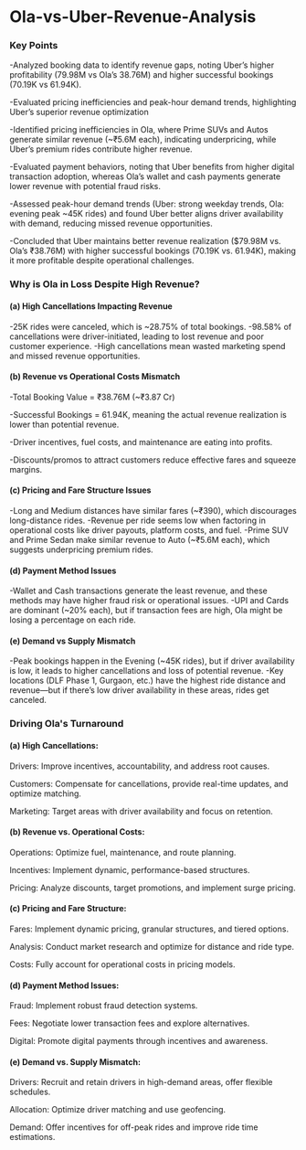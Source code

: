# Ola-vs-Uber-Revenue-Analysis

### Key Points
-Analyzed booking data to identify revenue gaps, noting Uber’s higher profitability (79.98M vs Ola’s 38.76M) and higher successful bookings (70.19K vs 61.94K). 

-Evaluated pricing inefficiencies and peak-hour demand trends, highlighting Uber’s superior revenue optimization

-Identified pricing inefficiencies in Ola, where Prime SUVs and Autos generate similar revenue (~₹5.6M each), indicating underpricing, while Uber’s premium rides contribute higher revenue.

-Evaluated payment behaviors, noting that Uber benefits from higher digital transaction adoption, whereas Ola’s wallet and cash payments generate lower revenue with potential fraud risks.

-Assessed peak-hour demand trends (Uber: strong weekday trends, Ola: evening peak ~45K rides) and found Uber better aligns driver availability with demand, reducing missed revenue opportunities.

-Concluded that Uber maintains better revenue realization ($79.98M vs. Ola’s ₹38.76M) with higher successful bookings (70.19K vs. 61.94K), making it more profitable despite operational challenges.



### Why is Ola in Loss Despite High Revenue?


#### (a) High Cancellations Impacting Revenue
-25K rides were canceled, which is ~28.75% of total bookings.
-98.58% of cancellations were driver-initiated, leading to lost revenue and poor customer experience.
-High cancellations mean wasted marketing spend and missed revenue opportunities.


#### (b) Revenue vs Operational Costs Mismatch
-Total Booking Value = ₹38.76M (~₹3.87 Cr)

-Successful Bookings = 61.94K, meaning the actual revenue realization is lower than potential revenue.

-Driver incentives, fuel costs, and maintenance are eating into profits.

-Discounts/promos to attract customers reduce effective fares and squeeze margins.


#### (c) Pricing and Fare Structure Issues
-Long and Medium distances have similar fares (~₹390), which discourages long-distance rides.
-Revenue per ride seems low when factoring in operational costs like driver payouts, platform costs, and fuel.
-Prime SUV and Prime Sedan make similar revenue to Auto (~₹5.6M each), which suggests underpricing premium rides.


#### (d) Payment Method Issues
-Wallet and Cash transactions generate the least revenue, and these methods may have higher fraud risk or operational issues.
-UPI and Cards are dominant (~20% each), but if transaction fees are high, Ola might be losing a percentage on each ride.


#### (e) Demand vs Supply Mismatch
-Peak bookings happen in the Evening (~45K rides), but if driver availability is low, it leads to higher cancellations and loss of potential revenue.
-Key locations (DLF Phase 1, Gurgaon, etc.) have the highest ride distance and revenue—but if there’s low driver availability in these areas, rides get canceled.



### Driving Ola's Turnaround


#### (a) High Cancellations:
Drivers: Improve incentives, accountability, and address root causes.

Customers: Compensate for cancellations, provide real-time updates, and optimize matching.

Marketing: Target areas with driver availability and focus on retention.

#### (b) Revenue vs. Operational Costs:
Operations: Optimize fuel, maintenance, and route planning.

Incentives: Implement dynamic, performance-based structures.

Pricing: Analyze discounts, target promotions, and implement surge pricing.

#### (c) Pricing and Fare Structure:
Fares: Implement dynamic pricing, granular structures, and tiered options.

Analysis: Conduct market research and optimize for distance and ride type.

Costs: Fully account for operational costs in pricing models.

#### (d) Payment Method Issues:
Fraud: Implement robust fraud detection systems.

Fees: Negotiate lower transaction fees and explore alternatives.

Digital: Promote digital payments through incentives and awareness.

#### (e) Demand vs. Supply Mismatch:
Drivers: Recruit and retain drivers in high-demand areas, offer flexible schedules.

Allocation: Optimize driver matching and use geofencing.

Demand: Offer incentives for off-peak rides and improve ride time estimations.
